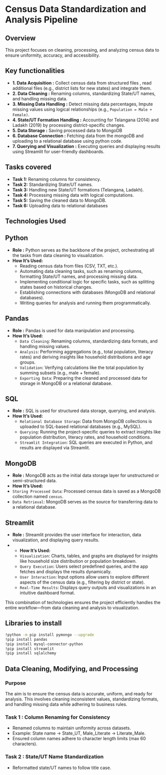 # Census Data Standardization and Analysis Pipeline

## Overview

This project focuses on cleaning, processing, and analyzing census data to ensure uniformity, accuracy, and accessibility. 

## Key functionalities

* **1. Data Acquisition :** Collect census data from structured files , read additional files (e.g., district lists for new states) and integrate them.
* **2. Data Cleaning :**  Renaming columns, standardizing State/UT names, and handling missing data.
* **3. Missing Data Handling :** Detect missing data percentages, Impute missing values using logical relationships (e.g., `Population = Male + Female)`.
* **4. State/UT Formation Handling :** Accounting for Telangana (2014) and Ladakh (2019) by processing district-specific changes.
* **5. Data Storage :** Saving processed data to MongoDB
* **6. Database Connection :** Fetching data from the mongoDB and uploading to a relational database using python code.
* **7. Querying and Visualization :** Executing queries and displaying results using Streamlit for user-friendly dashboards.
  
## Tasks covered 

* **Task 1:** Renaming columns for consistency.
* **Task 2:** Standardizing State/UT names.
* **Task 3:** Handling new State/UT formations (Telangana, Ladakh).
* **Task 4:** Processing missing data with logical computations.
* **Task 5:** Saving the cleaned data to MongoDB.
* **Task 6:** Uploading data to relational databases

## Technologies Used

## Python

* **Role :**  Python serves as the backbone of the project, orchestrating all the tasks from data cleaning to visualization.
* **How It’s Used:**
  * Reading census data from files (CSV, TXT, etc.).
  * Automating data cleaning tasks, such as renaming columns, formatting State/UT names, and processing missing data.
  * Implementing conditional logic for specific tasks, such as splitting states based on historical changes.
  * Establishing connections with databases (MongoDB and relational databases).
  * Writing queries for analysis and running them programmatically.
 
## Pandas

* **Role :** Pandas is used for data manipulation and processing.
* **How It’s Used:**
  * `Data Cleaning`: Renaming columns, standardizing data formats, and handling missing values.
  * `Analysis`: Performing aggregations (e.g., total population, literacy rates) and deriving insights like household distributions and age groups.
  * `Validation`: Verifying calculations like the total population by summing subsets (e.g., male + female).
  * `Exporting Data`: Preparing the cleaned and processed data for storage in MongoDB or a relational database.

## SQL

* **Role :** SQL is used for structured data storage, querying, and analysis.
* **How It’s Used:**
  * `Relational Database Storage`: Data from MongoDB collections is uploaded to SQL-based relational databases (e.g., MySQL).
  * `Querying`: Running the project-specific queries to extract insights like population distribution, literacy rates, and household conditions.
  * `Streamlit Integration`: SQL queries are executed in Python, and results are displayed via Streamlit.
 
## MongoDB

* **Role :** MongoDB acts as the initial data storage layer for unstructured or semi-structured data.
* **How It’s Used:**
 * `Storing Processed Data`: Processed census data is saved as a MongoDB collection named `census`.
 *  `Data Retrieval`: MongoDB serves as the source for transferring data to a relational database.

## Streamlit

* **Role :** Streamlit provides the user interface for interaction, data visualization, and displaying query results.
* * **How It’s Used:**
  * `Visualization`: Charts, tables, and graphs are displayed for insights like household size distribution or population breakdown.
  * `Query Execution`: Users select predefined queries, and the app fetches and displays the results dynamically.
  * `User Interaction`: Input options allow users to explore different aspects of the census data (e.g., filtering by district or state).
  * `Real-Time Results`: Displays query outputs and visualizations in an intuitive dashboard format.

This combination of technologies ensures the project efficiently handles the entire workflow—from data cleaning and analysis to visualization.

## Libraries to install
```bash
!python -m pip install pymongo --upgrade
!pip install pandas
!pip install mysql-connector-python
!pip install streamlit
!pip install sqlalchemy
```
## Data Cleaning, Modifying, and Processing

### Purpose 
The aim is to ensure the census data is accurate, uniform, and ready for analysis. This involves cleaning inconsistent values, standardizing formats, and handling missing data while adhering to business rules.

### Task 1 : Column Renaming for Consistency

 * Renamed columns to maintain uniformity across datasets.
 * Example: State name → State_UT, Male_Literate → Literate_Male.
 * Ensured column names adhere to character length limits (max 60 characters).

### Task 2 : State/UT Name Standardization

* Reformatted state/UT names to follow title case.



